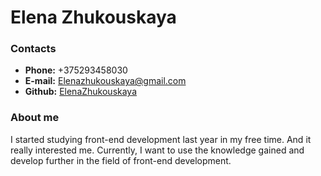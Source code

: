 # Elena Zhukouskaya

### Contacts

- **Phone:** +375293458030
- **E-mail:** [Elenazhukouskaya@gmail.com](Elenazhukouskaya@gmail.com)
- **Github:** [ElenaZhukouskaya](https://github.com/ElenaZhukouskaya)

### About me

I started studying front-end development last year in my free time. And it really interested me. Currently, I want to use the knowledge gained and develop further in the field of front-end development.
